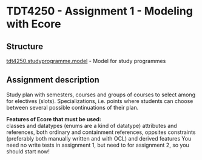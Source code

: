 # TDT4250 - Assignment 1 - Modeling with Ecore

## Structure

[tdt4250.studyprogramme.model](tdt4250.studyprogramme.model/) - Model for study programmes

## Assignment description

Study plan with semesters, courses and groups of courses to select among for electives (slots).
Specializations, i.e. points where students can choose between several possible continuations of their plan.

**Features of Ecore that must be used:**  
classes and datatypes (enums are a kind of datatype)
attributes and references, both ordinary and containment references, oppsites
constraints (preferably both manually written and with OCL) and derived features
You need no write tests in assignment 1, but need to for assignment 2, so you should start now!
